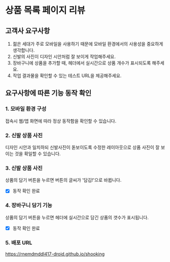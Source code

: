 # 상품 목록 페이지 리뷰

## 고객사 요구사항

1. 젊은 세대가 주로 모바일을 사용하기 때문에 모바일 환경에서의 사용성을 중요하게 생각합니다.
2. 신발의 사진이 디자인 시안처럼 잘 보이게 작업해주세요.
3. 장바구니에 상품을 추가할 때, 헤더에서 실시간으로 상품 개수가 표시되도록 해주세요.
4. 작업 결과물을 확인할 수 있는 테스트 URL을 제공해주세요.

## 요구사항에 따른 기능 동작 확인

### 1. 모바일 환경 구성
접속시 웹/앱 화면에 따라 정상 동작함을 확인할 수 있습니다.

### 2. 신발 상품 사진
디자인 시안과 일치하되 신발사진이 돋보이도록 수정한 레이아웃으로 상품 사진이 잘 보이는 것을 확일할 수 있습니다.

### 3. 신발 상품 사진
상품의 담기 버튼을 누르면 버튼의 글씨가 '담김!'으로 바뀝니다.

- [x] 동작 확인 완료

### 4. 장바구니 담기 기능
상품의 담기 버튼을 누르면 헤더에 실시간으로 담긴 상품의 갯수가 표시됩니다.

- [X] 동작 확인 완료

### 5. 배포 URL
https://rnemdmddl417-droid.github.io/shooking

